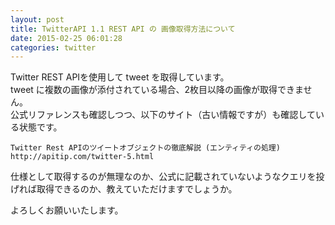 ```yaml
---
layout: post
title: TwitterAPI 1.1 REST API の 画像取得方法について
date: 2015-02-25 06:01:28
categories: twitter
---
```

<p>Twitter REST APIを使用して tweet を取得しています。  <br>
tweet に複数の画像が添付されている場合、2枚目以降の画像が取得できません。  <br>
公式リファレンスも確認しつつ、以下のサイト（古い情報ですが）も確認している状態です。  </p>

<pre><code>Twitter Rest APIのツイートオブジェクトの徹底解説 (エンティティの処理)
http://apitip.com/twitter-5.html
</code></pre>

<p>仕様として取得するのが無理なのか、公式に記載されていないようなクエリを投げれば取得できるのか、教えていただけますでしょうか。</p>

<p>よろしくお願いいたします。</p>
